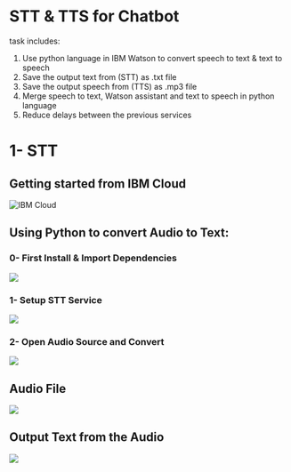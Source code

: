 # STT & TTS for Chatbot
task includes:
1. Use python language in IBM Watson to convert speech to text & text to speech
2. Save the output text from (STT) as .txt file
3. Save the output speech from (TTS) as .mp3 file
4. Merge speech to text, Watson assistant and text to speech in python language
5. Reduce delays between the previous services

# 1- STT
## Getting started from IBM Cloud
![IBM Cloud](https://trello-attachments.s3.amazonaws.com/60c6271efc4cd828402e53ed/610215eadfa4ec80ccaff073/ec4a1e055444c247596c253306e4db4c/stt_getting_started.png)

## Using Python to convert Audio to Text:
  ### 0- First Install & Import Dependencies
  ![](https://trello-attachments.s3.amazonaws.com/60c6271efc4cd828402e53ed/610215eadfa4ec80ccaff073/bb4ee87c87a594c7104f7d4ba853fc91/0-Install%26Import.png)

  ### 1- Setup STT Service
  ![](https://trello-attachments.s3.amazonaws.com/60c6271efc4cd828402e53ed/610215eadfa4ec80ccaff073/6148621d20ec3b0c5478fd202eea7ca4/1-Setup.png)

  ### 2- Open Audio Source and Convert
  ![](https://trello-attachments.s3.amazonaws.com/60c6271efc4cd828402e53ed/610215eadfa4ec80ccaff073/446a9b75eefccfaef4c3588827207eaa/2-Open%26Convert.png)

## Audio File
![](https://trello-attachments.s3.amazonaws.com/60c6271efc4cd828402e53ed/610215eadfa4ec80ccaff073/f0dce43a50eb81b06a863390c2f737cf/Hello_mp3_file.png)

## Output Text from the Audio
![](https://trello-attachments.s3.amazonaws.com/60c6271efc4cd828402e53ed/610215eadfa4ec80ccaff073/8e1cf1d06dad397b993bb8a49defe8ef/output_text.png)

